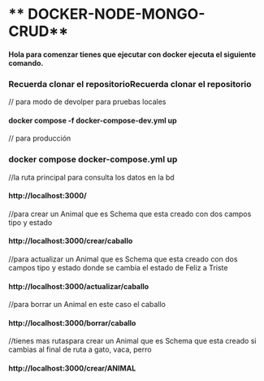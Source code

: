 # ** DOCKER-NODE-MONGO-CRUD**

#### Hola para comenzar tienes que ejecutar con docker ejecuta el siguiente comando.

### Recuerda clonar el repositorioRecuerda clonar el repositorio
// para modo de devolper para pruebas locales
####  docker compose -f docker-compose-dev.yml up 
// para producción 
### docker compose docker-compose.yml up
//la ruta principal para consulta los datos en la bd
#### http://localhost:3000/
//para crear un Animal que es Schema que esta creado con dos campos tipo y estado
#### http://localhost:3000/crear/caballo
//para actualizar un Animal que es Schema que esta creado con dos campos tipo y estado donde se cambia el estado de Feliz a Triste
#### http://localhost:3000/actualizar/caballo
//para borrar un Animal en este caso el caballo
#### http://localhost:3000/borrar/caballo

//tienes mas rutaspara crear un Animal que es Schema que esta creado si cambias al final de ruta a gato, vaca, perro 
#### http://localhost:3000/crear/ANIMAL
